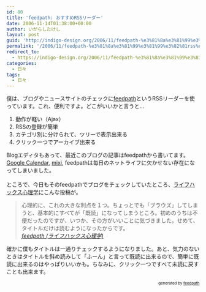 ```yaml
---
id: 80
title: 'feedpath: おすすめRSSリーダー'
date: 2006-11-14T01:38:00+00:00
author: いがらしたけし
layout: post
guid: 'http://indigo-design.org/2006/11/feedpath-%e3%81%8a%e3%81%99%e3%81%99%e3%82%81rss%e3%83%aa%e3%83%bc%e3%83%80%e3%83%bc/'
permalink: '/2006/11/feedpath-%e3%81%8a%e3%81%99%e3%81%99%e3%82%81rss%e3%83%aa%e3%83%bc%e3%83%80%e3%83%bc/'
redirect_to:
  - https://indigo-design.org/2006/11/feedpath-%e3%81%8a%e3%81%99%e3%81%99%e3%82%81rss%e3%83%aa%e3%83%bc%e3%83%80%e3%83%bc/
categories:
  - 日々
tags:
  - 日々
---
```

僕は、ブログやニュースサイトのチェックに<a href="http://feedpath.jp/feedreader/">feedpath</a>というRSSリーダーを使っています。これ、便利ですよ。どこがいいかと言うと…<br /><ol><li>動作が軽い（Ajax）</li><li>RSSの登録が簡単</li><li>カテゴリ別に分けられて、ツリーで表示出来る</li><li>クリック一つでアーカイブ出来る<br /></li></ol>Blogエディタもあって、最近このブログの記事はfeedpathから書いてます。<a href="http://www.google.com/calendar/">Google Calendar</a>, <a href="http://mixi.jp/">mixi</a>, feedpathは毎日のネットライフに欠かせない存在になってしまいました。<br /><br />ところで、今日もそのfeedpathでブログをチェックしていたところ、<a href="http://www.month-psy.sakura.ne.jp/blog/">ライフハックス心理学</a>にこんな投稿が。<blockquote>心理的に、これの大きな利点を１つ。ちょっとでも「ブラウズ」してしまうと、基本的にすべてが「既読」になってしまうところ。初めのうちは不便だったのですが、いつか、その方がいいことに気づきました。せめて、タイトルだけは読むようになったからです。<br /><cite><a href="http://www.month-psy.sakura.ne.jp/blog/2006/11/feedpath.html">feedpath (ライフハックス心理学)</a></cite></blockquote>
確かに僕もタイトルは一通りチェックするようになりました。あと、気力のないときはタイトルを斜め読みして「ふーん」と言って既読に出来るので、簡単に既読に出来るのはやっぱりいいかも。ちなみに、クリック一つですべて未読に戻すことも出来ます。<br />
<div style="text-align: right;font-size: 10px">
&nbsp;&nbsp;<span>generated by <a href="http://feedpath.jp">feedpath</a></span>
</div>